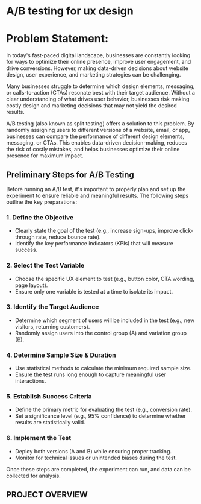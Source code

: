 # A/B testing for ux design

# Problem Statement:

In today's fast-paced digital landscape, businesses are constantly looking for ways to optimize their online presence, improve user engagement, and drive conversions. However, making data-driven decisions about website design, user experience, and marketing strategies can be challenging.

Many businesses struggle to determine which design elements, messaging, or calls-to-action (CTAs) resonate best with their target audience. Without a clear understanding of what drives user behavior, businesses risk making costly design and marketing decisions that may not yield the desired results.

A/B testing (also known as split testing) offers a solution to this problem. By randomly assigning users to different versions of a website, email, or app, businesses can compare the performance of different design elements, messaging, or CTAs. This enables data-driven decision-making, reduces the risk of costly mistakes, and helps businesses optimize their online presence for maximum impact.


## Preliminary Steps for A/B Testing  

Before running an A/B test, it's important to properly plan and set up the experiment to ensure reliable and meaningful results. The following steps outline the key preparations:  

### **1. Define the Objective**  
- Clearly state the goal of the test (e.g., increase sign-ups, improve click-through rate, reduce bounce rate).  
- Identify the key performance indicators (KPIs) that will measure success.  

### **2. Select the Test Variable**  
- Choose the specific UX element to test (e.g., button color, CTA wording, page layout).  
- Ensure only one variable is tested at a time to isolate its impact.  

### **3. Identify the Target Audience**  
- Determine which segment of users will be included in the test (e.g., new visitors, returning customers).  
- Randomly assign users into the control group (A) and variation group (B).  

### **4. Determine Sample Size & Duration**  
- Use statistical methods to calculate the minimum required sample size.  
- Ensure the test runs long enough to capture meaningful user interactions.  

### **5. Establish Success Criteria**  
- Define the primary metric for evaluating the test (e.g., conversion rate).  
- Set a significance level (e.g., 95% confidence) to determine whether results are statistically valid.  

### **6. Implement the Test**  
- Deploy both versions (A and B) while ensuring proper tracking.  
- Monitor for technical issues or unintended biases during the test.  

Once these steps are completed, the experiment can run, and data can be collected for analysis.  

## PROJECT OVERVIEW


